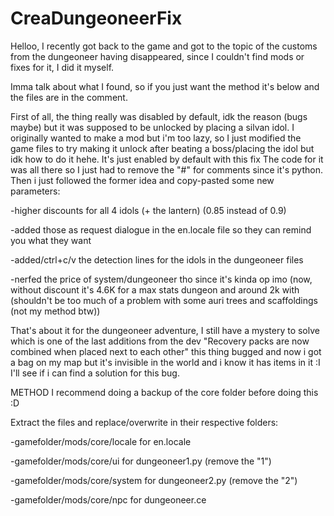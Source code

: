 # CreaDungeoneerFix

Helloo, I recently got back to the game and got to the topic of the customs from the dungeoneer having disappeared,
since I couldn't find mods or fixes for it, I did it myself.

Imma talk about what I found, so if you just want the method it's below and the files are in the comment.

First of all, the thing really was disabled by default, idk the reason (bugs maybe) but it was supposed to be unlocked by placing a silvan idol.
I originally wanted to make a mod but i'm too lazy,
so I just modified the game files to try making it unlock after beating a boss/placing the idol but idk how to do it hehe.
It's just enabled by default with this fix
The code for it was all there so I just had to remove the "#" for comments since it's python.
Then i just followed the former idea and copy-pasted some new parameters:

-higher discounts for all 4 idols (+ the lantern) (0.85 instead of 0.9)

-added those as request dialogue in the en.locale file so they can remind you what they want

-added/ctrl+c/v the detection lines for the idols in the dungeoneer files

-nerfed the price of system/dungeoneer tho since it's kinda op imo (now, without discount it's 4.6K for a max stats dungeon and around 2k with (shouldn't be too much of a problem with some auri trees and scaffoldings (not my method btw))

That's about it for the dungeoneer adventure,
I still have a mystery to solve which is one of the last additions from the dev "Recovery packs are now combined when placed next to each other" this thing bugged and now i got a bag on my map but it's invisible in the world and i know it has items in it :I
I'll see if i can find a solution for this bug.

METHOD I recommend doing a backup of the core folder before doing this :D

Extract the files and replace/overwrite in their respective folders:

-gamefolder/mods/core/locale for en.locale

-gamefolder/mods/core/ui for dungeoneer1.py (remove the "1")

-gamefolder/mods/core/system for dungeoneer2.py (remove the "2")

-gamefolder/mods/core/npc for dungeoneer.ce
